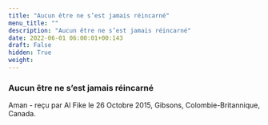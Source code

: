 ```yaml
---
title: "Aucun être ne s’est jamais réincarné"
menu_title: ""
description: "Aucun être ne s’est jamais réincarné"
date: 2022-06-01 06:00:01+00:143
draft: False
hidden: True
weight:
---
```

### Aucun être ne s’est jamais réincarné

Aman - reçu par Al Fike le 26 Octobre 2015, Gibsons, Colombie-Britannique, Canada.



